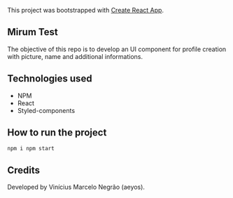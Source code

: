 This project was bootstrapped with [Create React App](https://github.com/facebook/create-react-app).

## Mirum Test

The objective of this repo is to develop an UI component for profile creation with picture, name and additional informations.

## Technologies used

* NPM
* React
* Styled-components

## How to run the project

`
npm i
npm start
`

## Credits

Developed by Vinícius Marcelo Negrão (aeyos).